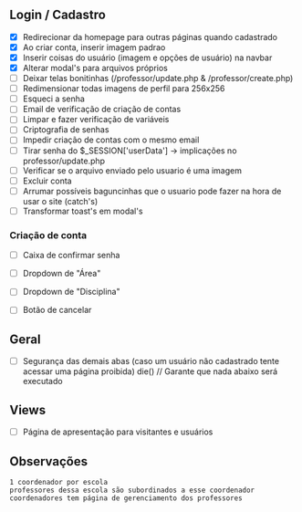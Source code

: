 ## Login / Cadastro
- [X] Redirecionar da homepage para outras páginas quando cadastrado
- [X] Ao criar conta, inserir imagem padrao
- [X] Inserir coisas do usuário (imagem e opções de usuário) na navbar
- [X] Alterar modal's para arquivos próprios
- [ ] Deixar telas bonitinhas (/professor/update.php & /professor/create.php)
- [ ] Redimensionar todas imagens de perfil para 256x256
- [ ] Esqueci a senha
- [ ] Email de verificação de criação de contas
- [ ] Limpar e fazer verificação de variáveis
- [ ] Criptografia de senhas
- [ ] Impedir criação de contas com o mesmo email
- [ ] Tirar senha do $_SESSION['userData'] -> implicações no professor/update.php
- [ ] Verificar se o arquivo enviado pelo usuario é uma imagem
- [ ] Excluir conta
- [ ] Arrumar possíveis baguncinhas que o usuario pode fazer na hora de usar o site (catch's)
- [ ] Transformar toast's em modal's

### Criação de conta
- [ ] Caixa de confirmar senha
- [ ] Dropdown de "Área"
- [ ] Dropdown de "Disciplina"
- [ ] Botão de cancelar


## Geral
- [ ] Segurança das demais abas (caso um usuário não cadastrado tente acessar uma página proibida)
die() // Garante que nada abaixo será executado


## Views
- [ ] Página de apresentação para visitantes e usuários

## Observações
	1 coordenador por escola
	professores dessa escola são subordinados a esse coordenador
	coordenadores tem página de gerenciamento dos professores                                               

